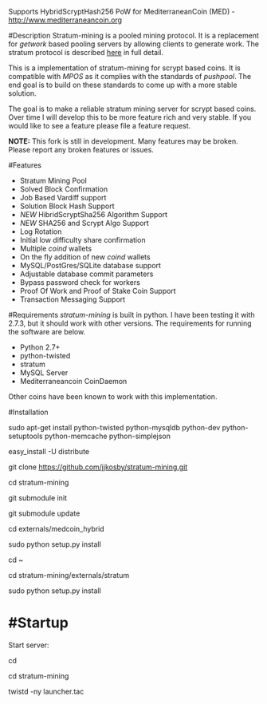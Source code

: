 Supports HybridScryptHash256 PoW for MediterraneanCoin (MED) - http://www.mediterraneancoin.org



#Description
Stratum-mining is a pooled mining protocol. It is a replacement for *getwork* based pooling servers by allowing clients to generate work. The stratum protocol is described [here](http://mining.bitcoin.cz/stratum-mining) in full detail.

This is a implementation of stratum-mining for scrypt based coins. It is compatible with *MPOS* as it complies with the standards of *pushpool*. The end goal is to build on these standards to come up with a more stable solution.

The goal is to make a reliable stratum mining server for scrypt based coins. Over time I will develop this to be more feature rich and very stable. If you would like to see a feature please file a feature request. 

**NOTE:** This fork is still in development. Many features may be broken. Please report any broken features or issues.

#Features

* Stratum Mining Pool 
* Solved Block Confirmation
* Job Based Vardiff support
* Solution Block Hash Support
* *NEW* HibridScryptSha256 Algorithm Support
* *NEW* SHA256 and Scrypt Algo Support 
* Log Rotation
* Initial low difficulty share confirmation
* Multiple *coind* wallets
* On the fly addition of new *coind* wallets
* MySQL/PostGres/SQLite database support
* Adjustable database commit parameters
* Bypass password check for workers
* Proof Of Work and Proof of Stake Coin Support
* Transaction Messaging Support


#Requirements
*stratum-mining* is built in python. I have been testing it with 2.7.3, but it should work with other versions. The requirements for running the software are below.
* Python 2.7+
* python-twisted
* stratum
* MySQL Server 
* Mediterraneancoin CoinDaemon

Other coins have been known to work with this implementation. 

#Installation

sudo apt-get install python-twisted python-mysqldb python-dev python-setuptools python-memcache python-simplejson

easy_install -U distribute

git clone https://github.com/jjkosby/stratum-mining.git

cd stratum-mining

git submodule init

git submodule update

cd externals/medcoin_hybrid

sudo python setup.py install

cd ~

cd stratum-mining/externals/stratum

sudo python setup.py install 


#Startup
=======
Start server:

cd

cd stratum-mining

twistd -ny launcher.tac





  


